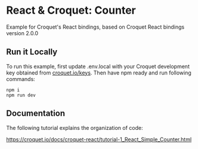 # React & Croquet: Counter

Example for Croquet's React bindings, based on Croquet React bindings version 2.0.0

## Run it Locally

To run this example, first update .env.local with your Croquet development key obtained from [croquet.io/keys](https://croquet.io/keys). Then have npm ready and run following commands:

    npm i
    npm run dev
    
## Documentation

The following tutorial explains the organization of code:

https://croquet.io/docs/croquet-react/tutorial-1_React_Simple_Counter.html


